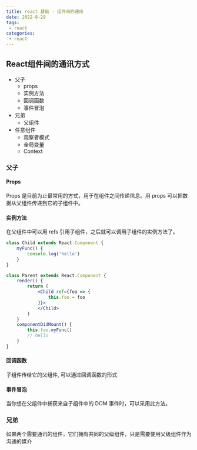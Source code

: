 ```yaml
---
title: react 基础 - 组件间的通讯
date: 2022-8-29
tags:
 - react
categories:
 - react
---
```


## React组件间的通讯方式

- 父子
  - props
  - 实例方法
  - 回调函数
  - 事件冒泡
- 兄弟
  - 父组件
- 任意组件
  - 观察者模式
  - 全局变量
  - Context

### 父子

#### Props

Props 是目前为止最常用的方式，用于在组件之间传递信息。用 props 可以把数据从父组件传递到它的子组件中。

#### 实例方法

在父组件中可以用 refs 引用子组件，之后就可以调用子组件的实例方法了。

```jsx
class Child extends React.Component {
    myFunc() {
        console.log('hello')
    }
}

class Parent extends React.Component {
    render() {
        return (
            <Child ref={foo => {
                this.foo = foo
            }}>
            </Child>
        )
    }
    componentDidMount() {
        this.foo.myFunc()
        // hello
    }
}
```

#### 回调函数

子组件传给它的父组件, 可以通过回调函数的形式

#### 事件冒泡

当你想在父组件中捕获来自子组件中的 DOM 事件时，可以采用此方法。


### 兄弟

如果两个需要通讯的组件，它们拥有共同的父级组件，只是需要使用父级组件作为沟通的媒介




